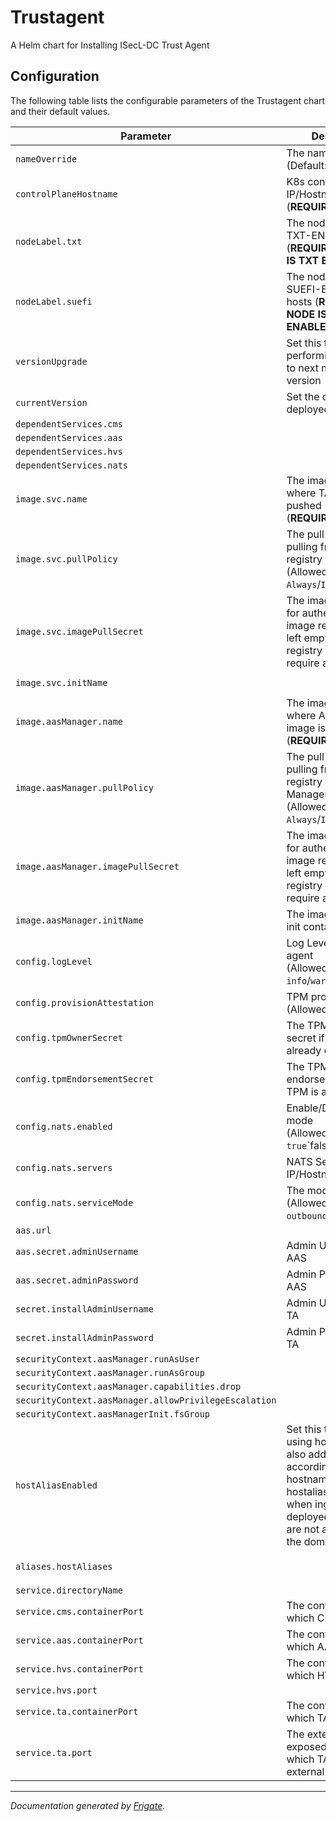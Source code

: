 
Trustagent
===========

A Helm chart for Installing ISecL-DC Trust Agent


## Configuration

The following table lists the configurable parameters of the Trustagent chart and their default values.

| Parameter                | Description             | Default        |
| ------------------------ | ----------------------- | -------------- |
| `nameOverride` | The name for TA chart<br> (Default: `.Chart.Name`) | `""` |
| `controlPlaneHostname` | K8s control plane IP/Hostname<br> (**REQUIRED**) | `"<user input>"` |
| `nodeLabel.txt` | The node label for TXT-ENABLED hosts<br> (**REQUIRED IF NODE IS TXT ENABLED**) | `""` |
| `nodeLabel.suefi` | The node label for SUEFI-ENABLED hosts (**REQUIRED IF NODE IS SUEFI ENABLED**) | `""` |
| `versionUpgrade` | Set this true when performing upgrading to next minor/major version | `false` |
| `currentVersion` | Set the currently deployed version | `null` |
| `dependentServices.cms` |  | `"cms"` |
| `dependentServices.aas` |  | `"aas"` |
| `dependentServices.hvs` |  | `"hvs"` |
| `dependentServices.nats` |  | `"nats"` |
| `image.svc.name` | The image registry where TA image is pushed<br> (**REQUIRED**) | `"<user input>"` |
| `image.svc.pullPolicy` | The pull policy for pulling from container registry for TA <br> (Allowed values: `Always`/`IfNotPresent`) | `"Always"` |
| `image.svc.imagePullSecret` | The image pull secret for authenticating with image registry, can be left empty if image registry does not require authentication | `null` |
| `image.svc.initName` |  | `"<user input>"` |
| `image.aasManager.name` | The image registry where AAS Manager image is pushed<br> (**REQUIRED**) | `"<user input>"` |
| `image.aasManager.pullPolicy` | The pull policy for pulling from container registry for AAS Manager <br> (Allowed values: `Always`/`IfNotPresent`) | `"Always"` |
| `image.aasManager.imagePullSecret` | The image pull secret for authenticating with image registry, can be left empty if image registry does not require authentication | `null` |
| `image.aasManager.initName` | The image name of init container | `"<user input>"` |
| `config.logLevel` | Log Level for Trust agent<br> (Allowed values: `info`/`warn`/`debug`/`trace`) | `"info"` |
| `config.provisionAttestation` | TPM provisioning<br> (Allowed values: `y`\`n`) | `"y"` |
| `config.tpmOwnerSecret` | The TPM owner secret if TPM is already owned | `null` |
| `config.tpmEndorsementSecret` | The TPM endorsement secret if TPM is already owned | `null` |
| `config.nats.enabled` | Enable/Disable NATS mode<br> (Allowed values: `true`\`false`) | `false` |
| `config.nats.servers` | NATS Server IP/Hostname | `"<user input>"` |
| `config.nats.serviceMode` | The model for TA<br> (Allowed values: `outbound`) | `"<user input>"` |
| `aas.url` |  | `null` |
| `aas.secret.adminUsername` | Admin Username for AAS | `null` |
| `aas.secret.adminPassword` | Admin Password for AAS | `null` |
| `secret.installAdminUsername` | Admin Username for TA | `null` |
| `secret.installAdminPassword` | Admin Password for TA | `null` |
| `securityContext.aasManager.runAsUser` |  | `1001` |
| `securityContext.aasManager.runAsGroup` |  | `1001` |
| `securityContext.aasManager.capabilities.drop` |  | `["all"]` |
| `securityContext.aasManager.allowPrivilegeEscalation` |  | `false` |
| `securityContext.aasManagerInit.fsGroup` |  | `1001` |
| `hostAliasEnabled` | Set this to true for using host aliases and also add entries accordingly in ip, hostname entries. hostalias is required when ingress is deployed and pods are not able to resolve the domain names | `false` |
| `aliases.hostAliases` |  | `[{"ip": "", "hostnames": ["", ""]}]` |
| `service.directoryName` |  | `"trustagent"` |
| `service.cms.containerPort` | The containerPort on which CMS can listen | `8445` |
| `service.aas.containerPort` | The containerPort on which AAS can listen | `8444` |
| `service.hvs.containerPort` | The containerPort on which HVS can listen | `8443` |
| `service.hvs.port` |  | `30443` |
| `service.ta.containerPort` | The containerPort on which TA can listen | `1443` |
| `service.ta.port` | The externally exposed NodePort on which TA can listen to external traffic | `31443` |



---
_Documentation generated by [Frigate](https://frigate.readthedocs.io)._

